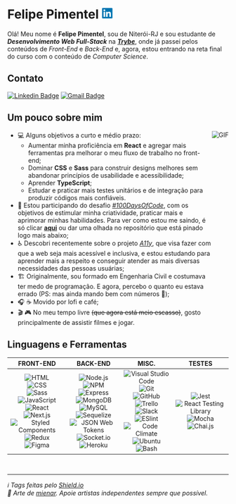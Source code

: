 # Felipe Pimentel <a href="https://www.linkedin.com/in/felipe-pimentel-web-dev/" target="_blank"><img height="25" src="https://raw.githubusercontent.com/devicons/devicon/7a4ca8aa871d6dca81691e018d31eed89cb70a76/icons/linkedin/linkedin-original.svg"></a>

Olá! Meu nome é **Felipe Pimentel**, sou de Niterói-RJ e sou estudante de ***Desenvolvimento Web Full-Stack*** na ***[Trybe](https://www.betrybe.com/)***, onde já passei pelos conteúdos de *Front-End* e *Back-End* e, agora, estou entrando na reta final do curso com o conteúdo de *Computer Science*.

## Contato

[![Linkedin Badge](https://img.shields.io/badge/-LinkedIn-0A66C2?style=for-the-badge&logo=Linkedin&logoColor=white&link=https://www.linkedin.com/in/felipe-pimentel-web-dev/)](https://www.linkedin.com/in/felipe-pimentel-web-dev/)
[![Gmail Badge](https://img.shields.io/badge/-Email-EA4335?style=for-the-badge&logo=Gmail&logoColor=white&link=mailto:lipe.pimentel89@gmail.com)](mailto:lipe.pimentel89@gmail.com)

## Um pouco sobre mim

<a href="https://mienar.tumblr.com/post/629253134272921600/all-these-late-nights-instagram-twitter-shop" target="_blank"><img align="right" height=400 alt="GIF" src="https://64.media.tumblr.com/fe6d6866c5f3902586116f472a2ab20f/921683666be3fa68-8a/s540x810/90260b81c89a1cc7d3f0bdabf9096d7530e3f83d.gifv" /></a>

- 💻 Alguns objetivos a curto e médio prazo:
  - Aumentar minha proficiência em **React** e agregar mais ferramentas pra melhorar o meu fluxo de trabalho no front-end;
  - Dominar **CSS** e **Sass** para construir designs melhores sem abandonar princípios de usabilidade e acessibilidade;
  - Aprender **TypeScript**;
  - Estudar e praticar mais testes unitários e de integração para produzir códigos mais confiáveis.
- 💯 Estou participando do desafio <a href="https://www.100daysofcode.com" target="_blank">*#100DaysOfCode*</a>, com os objetivos de estimular minha criatividade, praticar mais e aprimorar minhas habilidades. Para ver como estou me saindo, é só clicar <a href="https://100-days-of-code-felipe-pimentel.vercel.app" target="_blank">**aqui**</a> ou dar uma olhada no repositório que está pinado logo mais abaixo;
- ♿ Descobri recentemente sobre o projeto <a href="https://www.a11yproject.com" target="_blank">*A11y*</a>, que visa fazer com que a web seja mais acessível e inclusiva, e estou estudando para aprender mais a respeito e conseguir atender as mais diversas necessidades das pessoas usuárias;
- :building_construction: Originalmente, sou formado em Engenharia Civil e costumava ter medo de programação. E agora, percebo o quanto eu estava errado (PS: mas ainda mando bem com números 🔢);
- 🎧 ☕ Movido por lofi e café;
- 🎬 🎮 No meu tempo livre ~~(que agora está meio escasso)~~, gosto principalmente de assistir filmes e jogar.

## Linguagens e Ferramentas

<table align=center>
  <thead>
    <th>FRONT-END</th>
    <th>BACK-END</th>
    <th>MISC.</th>
    <th>TESTES</th>
  </thead>
  <tbody>
    <td align=center>
      <img src="https://img.shields.io/badge/html5-E34F26.svg?style=for-the-badge&logo=html5&logoColor=white" alt="HTML">
      <br>
      <img src="https://img.shields.io/badge/css3-1572B6.svg?style=for-the-badge&logo=css3&logoColor=white" alt="CSS">
      <br>
      <img src="https://img.shields.io/badge/sass-CC6699.svg?style=for-the-badge&logo=sass&logoColor=white" alt="Sass">
      <br>
      <img src="https://img.shields.io/badge/javascript-333.svg?style=for-the-badge&logo=javascript&logoColor=F7DF1E" alt="JavaScript">
      <br>
      <img src="https://img.shields.io/badge/react-222.svg?style=for-the-badge&logo=react&logoColor=61DAFB" alt="React">
      <br>
      <img src="https://img.shields.io/badge/next.js-000000.svg?style=for-the-badge&logo=nextdotjs&logoColor=white" alt="Next.js">
      <br>
      <img src="https://img.shields.io/badge/styled%20components-DB7093.svg?style=for-the-badge&logo=styled-components&logoColor=white" alt="Styled Components">
      <br>
      <img src="https://img.shields.io/badge/redux-764ABC.svg?style=for-the-badge&logo=redux&logoColor=white" alt="Redux">
      <br>
      <img src="https://img.shields.io/badge/figma-F24E1E.svg?style=for-the-badge&logo=figma&logoColor=white" alt="Figma">
    </td>
    <td align=center>
      <img src="https://img.shields.io/badge/node.js-339933.svg?style=for-the-badge&logo=nodedotjs&logoColor=white" alt="Node.js">
      <br>
      <img src="https://img.shields.io/badge/npm-CB3837.svg?style=for-the-badge&logo=npm&logoColor=white" alt="NPM">
      <br>
      <img src="https://img.shields.io/badge/express-000000.svg?style=for-the-badge&logo=express&logoColor=white" alt="Express">
      <br>
      <img src="https://img.shields.io/badge/mongoDB-47A248.svg?style=for-the-badge&logo=mongodb&logoColor=white" alt="MongoDB">
      <br>
      <img src="https://img.shields.io/badge/mysql-4479A1.svg?style=for-the-badge&logo=mysql&logoColor=white" alt="MySQL">
      <br>
      <img src="https://img.shields.io/badge/sequelize-52B0E7.svg?style=for-the-badge&logo=sequelize&logoColor=white" alt="Sequelize">
      <br>
      <img src="https://img.shields.io/badge/jwt-000.svg?style=for-the-badge&logo=jsonwebtokens&logoColor=white" alt="JSON Web Tokens">
      <br>
      <img src="https://img.shields.io/badge/socket.io-010101.svg?style=for-the-badge&logo=socketdotio&logoColor=white" alt="Socket.io">
      <br>
      <img src="https://img.shields.io/badge/heroku-430098.svg?style=for-the-badge&logo=heroku&logoColor=white" alt="Heroku">
    </td>
    <td align=center>
      <img src="https://img.shields.io/badge/vs%20code-007ACC.svg?style=for-the-badge&logo=visualstudiocode&logoColor=white" alt="Visual Studio Code">
      <br>
      <img src="https://img.shields.io/badge/git-F05032.svg?style=for-the-badge&logo=git&logoColor=white" alt="Git">
      <br>
      <img src="https://img.shields.io/badge/github-181717.svg?style=for-the-badge&logo=github&logoColor=white" alt="GitHub">
      <br>
      <img src="https://img.shields.io/badge/trello-0052CC.svg?style=for-the-badge&logo=trello&logoColor=white" alt="Trello">
      <br>
      <img src="https://img.shields.io/badge/slack-4A154B.svg?style=for-the-badge&logo=slack&logoColor=white" alt="Slack">
      <br>
      <img src="https://img.shields.io/badge/eslint-4B32C3.svg?style=for-the-badge&logo=eslint&logoColor=white" alt="ESlint">
      <br>
      <img src="https://img.shields.io/badge/code%20climate-000.svg?style=for-the-badge&logo=codeclimate&logoColor=white" alt="Code Climate">
      <br>
      <img src="https://img.shields.io/badge/ubuntu-E95420.svg?style=for-the-badge&logo=ubuntu&logoColor=white" alt="Ubuntu">
      <br>
      <img src="https://img.shields.io/badge/bash-4EAA25.svg?style=for-the-badge&logo=gnubash&logoColor=white" alt="Bash">
    </td>
    <td align=center>
      <img src="https://img.shields.io/badge/jest-C21325.svg?style=for-the-badge&logo=jest&logoColor=white" alt="Jest">
      <br>
      <img src="https://img.shields.io/badge/testing%20library-E33332.svg?style=for-the-badge&logo=testinglibrary&logoColor=white" alt="React Testing Library">
      <br>
      <img src="https://img.shields.io/badge/mocha-8D6748.svg?style=for-the-badge&logo=mocha&logoColor=white" alt="Mocha">
      <br>
      <img src="https://img.shields.io/badge/chai-A30701.svg?style=for-the-badge&logo=chai&logoColor=white" alt="Chai.js">
    </td>
  </tbody>
</table>

<br>

---

*:information_source: Tags feitas pelo <a href="https://shields.io" target="_blank">Shield.io</a>*<br>
*:art: Arte de <a href="https://mienar.com" target="_blank">mienar</a>. Apoie artistas independentes sempre que possível.*
